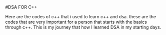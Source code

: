 #DSA FOR C++ 

Here are the codes of c++ that i used to learn c++ and dsa. these are the codes that are very important for a person that starts with the basics through c++.
This is my journey that how I learned DSA in my starting days.
